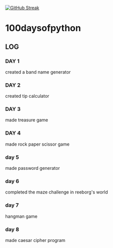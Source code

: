 [![GitHub Streak](https://streak-stats.demolab.com/?user=Alansaji2003)](https://git.io/streak-stats)
# 100daysofpython
## LOG
### DAY 1
created a band name generator
### DAY 2
created tip calculator
### DAY 3
made treasure game
### DAY 4
made rock paper scissor game
### day 5 
made password generator
### day 6
completed the maze challenge in reeborg's world
### day 7
hangman game
### day 8 
made caesar cipher program

